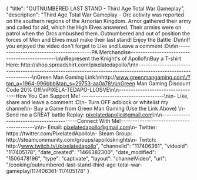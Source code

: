{
    "title": "OUTNUMBERED LAST STAND - Third Age Total War Gameplay",
    "description": "Third Age Total War Gameplay - Orc activity was reported on the southern regions of the Arnorian Kingdom.  Arnor gathered their army and called for aid, which the High Elves answered.  Their armies were on patrol when the Orcs ambushed them.  Outnumbered and out of position the forces of Men and Elves must make their last stand!  Enjoy the Battle :D\n\nIf you enjoyed the video don't forget to Like and Leave a comment :D\n\n-----------------------------------------PA Merchandise----------------------------------------------\n\nRepresent the Knight's of Apollo!\nBuy a T-shirt Here: http:\/\/shop.spreadshirt.com\/pixelatedapollo\/\n\n---------------------------------------------------------------------------------------------------------------\nGreen Man Gaming Link:\nhttp:\/\/www.greenmangaming.com\/?tap_a=1964-996bbb&tap_s=29753-aa0a78\n\nGreen Man Gaming Discount Code 20% Off:\nPIXELA-TEDAPO-LLOSVE\n\n----------------------------------How You Can Support Me! -----------------------------------\n\n- Like, share and leave a comment :D\n- Turn OFF adblock or whitelist my channel\n- Buy a Game from Green Man Gaming (Use the Link Above) \n- Send me a GREAT battle Replay: pixelatedapollo@gmail.com\n\n------------------------------------------Connect With Me!-----------------------------------------\n\n- Email: pixelatedapollo@gmail.com\n- Twitter: https:\/\/twitter.com\/PixelatedApollo\n- Steam Group:  http:\/\/steamcommunity.com\/groups\/apollosknights\n- Twitch: http:\/\/www.twitch.tv\/pixelatedapollo",
    "channelid": "117406361",
    "videoid": "117405178",
    "date_created": "1466382300",
    "date_modified": "1506478196",
    "type": "captivate",
    "layout": "channelVideo",
    "url": "\/cooking\/outnumbered-last-stand-third-age-total-war-gameplay\/117406361-117405178"
}